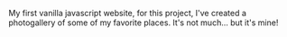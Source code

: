 My first vanilla javascript website, for this project, I've created a photogallery of some of my favorite places. It's not much... but it's mine!
